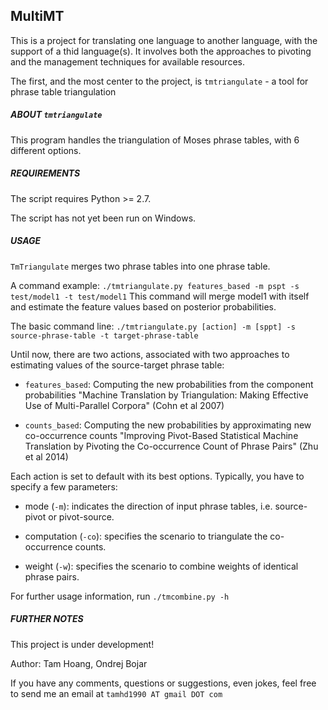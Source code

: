 
MultiMT
------

This is a project for translating one language to another language, with the support of a thid language(s).
It involves both the approaches to pivoting and the management techniques for available resources.

The first, and the most center to the project, is `tmtriangulate` - a tool for phrase table triangulation 

##### ABOUT `tmtriangulate`

This program handles the triangulation of Moses phrase tables, with 6 different options. 

##### REQUIREMENTS

The script requires Python >= 2.7.

The script has not yet been run on Windows.

##### USAGE

`TmTriangulate` merges two phrase tables into one phrase table.

A command example: `./tmtriangulate.py features_based -m pspt -s test/model1 -t test/model1`
This command will merge model1 with itself and estimate the feature values based on posterior probabilities.

The basic command line: `./tmtriangulate.py [action] -m [sppt] -s source-phrase-table -t target-phrase-table`

Until now, there are two actions, associated with two approaches to estimating values of the source-target phrase table:

* `features_based`: Computing the new probabilities from the component probabilities "Machine Translation by Triangulation: Making Effective Use of Multi-Parallel Corpora" (Cohn et al 2007)

* `counts_based`: Computing the new probabilities by approximating new co-occurrence counts "Improving Pivot-Based Statistical Machine Translation by Pivoting the Co-occurrence Count of Phrase Pairs" (Zhu et al 2014)

Each action is set to default with its best options. Typically, you have to specify a few parameters:

* mode (`-m`): indicates the direction of input phrase tables, i.e. source-pivot or pivot-source.

* computation (`-co`): specifies the scenario to triangulate the co-occurrence counts.

* weight (`-w`): specifies the scenario to combine weights of identical phrase pairs.

For further usage information, run `./tmcombine.py -h`

##### FURTHER NOTES

This project is under development! 

Author: Tam Hoang, Ondrej Bojar

If you have any comments, questions or suggestions, even jokes, feel free to send me an email at `tamhd1990 AT gmail DOT com`
